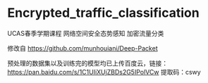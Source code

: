 # Encrypted_traffic_classification
UCAS春季学期课程 网络空间安全态势感知 加密流量分类

修改自 https://github.com/munhouiani/Deep-Packet

预处理的数据集以及训练完的模型均已上传百度云，链接：https://pan.baidu.com/s/1C1UIiXUjZBDs2G5IPolVCw  提取码：cswy

